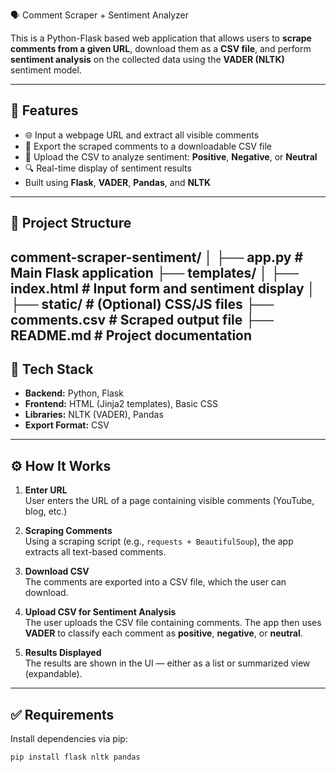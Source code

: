 🗣️ Comment Scraper + Sentiment Analyzer

This is a Python-Flask based web application that allows users to **scrape comments from a given URL**, download them as a **CSV file**, and perform **sentiment analysis** on the collected data using the **VADER (NLTK)** sentiment model.

---

## 🚀 Features

- 🌐 Input a webpage URL and extract all visible comments
- 📄 Export the scraped comments to a downloadable CSV file
- 🧠 Upload the CSV to analyze sentiment: **Positive**, **Negative**, or **Neutral**
- 🔍 Real-time display of sentiment results
- Built using **Flask**, **VADER**, **Pandas**, and **NLTK**

---

## 📂 Project Structure

comment-scraper-sentiment/
│
├── app.py # Main Flask application
├── templates/
│ ├── index.html # Input form and sentiment display
│
├── static/ # (Optional) CSS/JS files
├── comments.csv # Scraped output file
├── README.md # Project documentation
---

## 🧠 Tech Stack

- **Backend:** Python, Flask  
- **Frontend:** HTML (Jinja2 templates), Basic CSS  
- **Libraries:** NLTK (VADER), Pandas  
- **Export Format:** CSV

---

## ⚙️ How It Works

1. **Enter URL**  
   User enters the URL of a page containing visible comments (YouTube, blog, etc.)

2. **Scraping Comments**  
   Using a scraping script (e.g., `requests + BeautifulSoup`), the app extracts all text-based comments.

3. **Download CSV**  
   The comments are exported into a CSV file, which the user can download.

4. **Upload CSV for Sentiment Analysis**  
   The user uploads the CSV file containing comments. The app then uses **VADER** to classify each comment as **positive**, **negative**, or **neutral**.

5. **Results Displayed**  
   The results are shown in the UI — either as a list or summarized view (expandable).

---

## ✅ Requirements

Install dependencies via pip:

```bash
pip install flask nltk pandas